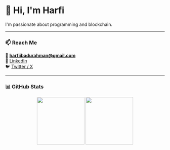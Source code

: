# 👋 Hi, I'm Harfi

I'm passionate about programming and blockchain.  

---

### 📫 Reach Me
📧 **harfiibadurahman@gmail.com**  
💼 [LinkedIn](https://www.linkedin.com/in/muhamad-harfi-ibadurahman-13a25b22a/)  
🐦 [Twitter / X](#)

---

### 📊 GitHub Stats

<p align="center">
  <img src="https://github-readme-stats.vercel.app/api?username=SyuraMoons&show_icons=true&hide_border=true" height="150" />
  <img src="https://github-readme-stats.vercel.app/api/top-langs/?username=SyuraMoons&layout=compact&hide_border=true" height="150" />
</p>
